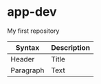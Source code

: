 # app-dev
My first repository

| Syntax      | Description |
| ----------- | ----------- |
| Header      | Title       |
| Paragraph   | Text        |
